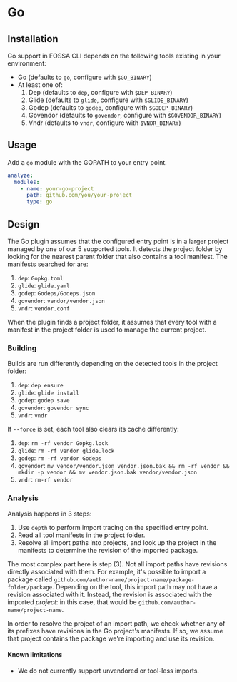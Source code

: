 # Go

## Installation

Go support in FOSSA CLI depends on the following tools existing in your environment:

- Go (defaults to `go`, configure with `$GO_BINARY`)
- At least one of:
  1. Dep (defaults to `dep`, configure with `$DEP_BINARY`)
  2. Glide (defaults to `glide`, configure with `$GLIDE_BINARY`)
  3. Godep (defaults to `godep`, configure with `$GODEP_BINARY`)
  4. Govendor (defaults to `govendor`, configure with `$GOVENDOR_BINARY`)
  5. Vndr (defaults to `vndr`, configure with `$VNDR_BINARY`)

## Usage

Add a `go` module with the GOPATH to your entry point.

```yaml
analyze:
  modules:
    - name: your-go-project
      path: github.com/you/your-project
      type: go
```

## Design

The Go plugin assumes that the configured entry point is in a larger project managed by one of our 5 supported tools. It detects the project folder by looking for the nearest parent folder that also contains a tool manifest. The manifests searched for are:

1. `dep`: `Gopkg.toml`
2. `glide`: `glide.yaml`
3. `godep`: `Godeps/Godeps.json`
4. `govendor`: `vendor/vendor.json`
5. `vndr`: `vendor.conf`

When the plugin finds a project folder, it assumes that every tool with a manifest in the project folder is used to manage the current project.

### Building

Builds are run differently depending on the detected tools in the project folder:

1. `dep`: `dep ensure`
2. `glide`: `glide install`
3. `godep`: `godep save`
4. `govendor`: `govendor sync`
5. `vndr`: `vndr`

If `--force` is set, each tool also clears its cache differently:

1. `dep`: `rm -rf vendor Gopkg.lock`
2. `glide`: `rm -rf vendor glide.lock`
3. `godep`: `rm -rf vendor Godeps`
4. `govendor`: `mv vendor/vendor.json vendor.json.bak && rm -rf vendor && mkdir -p vendor && mv vendor.json.bak vendor/vendor.json`
5. `vndr`: `rm-rf vendor`

### Analysis

Analysis happens in 3 steps:

1. Use `depth` to perform import tracing on the specified entry point.
2. Read all tool manifests in the project folder.
3. Resolve all import paths into projects, and look up the project in the manifests to determine the revision of the imported package.

The most complex part here is step (3). Not all import paths have revisions directly associated with them. For example, it's possible to import a package called `github.com/author-name/project-name/package-folder/package`. Depending on the tool, this import path may not have a revision associated with it. Instead, the revision is associated with the imported _project_: in this case, that would be `github.com/author-name/project-name`.

In order to resolve the project of an import path, we check whether any of its prefixes have revisions in the Go project's manifests. If so, we assume that project contains the package we're importing and use its revision.

#### Known limitations

- We do not currently support unvendored or tool-less imports.
  <!--
  Some approaches for solving this:
  - If there is no `vendor` folder, find the imported project on the filesystem by looking up its location relative to `$GOPATH`, and use `git` to find its revision.
  - If the import is vendored, get the project name from its filesystem location and check the checksum of its contents against revision hashes of known revisions published by that project.
  - Allow the user to manually specify revisions, using either top-level configuration file (e.g. `//.fossa.yaml`) or a package-level configuration file (e.g. `//vendor/github.com/author/project/.revision`)
  -->
